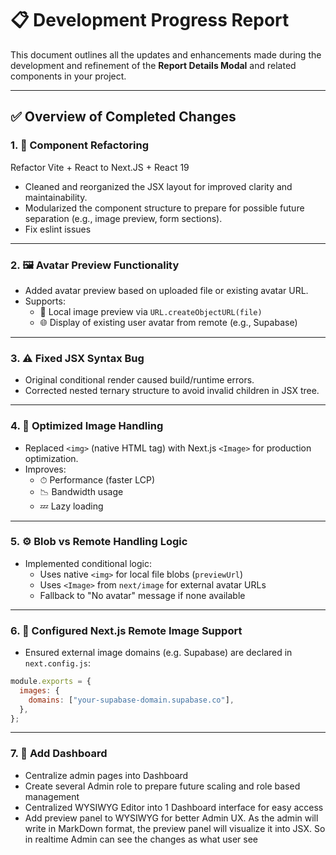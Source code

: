 # 📋 Development Progress Report

This document outlines all the updates and enhancements made during the development and refinement of the **Report Details Modal** and related components in your project.

---

## ✅ Overview of Completed Changes

### 1. 🔧 Component Refactoring

Refactor Vite + React to Next.JS + React 19

- Cleaned and reorganized the JSX layout for improved clarity and maintainability.
- Modularized the component structure to prepare for possible future separation (e.g., image preview, form sections).
- Fix eslint issues

---

### 2. 🖼 Avatar Preview Functionality

- Added avatar preview based on uploaded file or existing avatar URL.
- Supports:
  - 📂 Local image preview via `URL.createObjectURL(file)`
  - 🌐 Display of existing user avatar from remote (e.g., Supabase)

---

### 3. ⚠️ Fixed JSX Syntax Bug

- Original conditional render caused build/runtime errors.
- Corrected nested ternary structure to avoid invalid children in JSX tree.

---

### 4. 🚀 Optimized Image Handling

- Replaced `<img>` (native HTML tag) with Next.js `<Image>` for production optimization.
- Improves:
  - ⏱ Performance (faster LCP)
  - 📉 Bandwidth usage
  - 💤 Lazy loading

---

### 5. ⚙️ Blob vs Remote Handling Logic

- Implemented conditional logic:
  - Uses native `<img>` for local file blobs (`previewUrl`)
  - Uses `<Image>` from `next/image` for external avatar URLs
  - Fallback to "No avatar" message if none available

---

### 6. 🔐 Configured Next.js Remote Image Support

- Ensured external image domains (e.g. Supabase) are declared in `next.config.js`:

```js
module.exports = {
  images: {
    domains: ["your-supabase-domain.supabase.co"],
  },
};
```

---

### 7. 🔐 Add Dashboard

- Centralize admin pages into Dashboard
- Create several Admin role to prepare future scaling and role based management
- Centralized WYSIWYG Editor into 1 Dashboard interface for easy access
- Add preview panel to WYSIWYG for better Admin UX. As the admin will write in MarkDown format, the preview panel will visualize it into JSX. So in realtime Admin can see the changes as what user see
